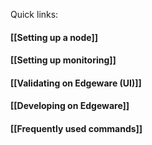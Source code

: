 Quick links:

#### [[Setting up a node]]

#### [[Setting up monitoring]]

#### [[Validating on Edgeware (UI)]]

#### [[Developing on Edgeware]]

#### [[Frequently used commands]]